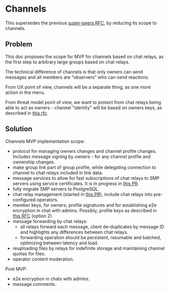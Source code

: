 # Channels

This supersedes the previous [super-peers RFC](./2025-02-13-super-peer-groups-mvp.md), by reducing its scope to channels.

## Problem

This doc proposes the scope for MVP for channels based on chat relays, as the first step to arbitrary large groups based on chat relays.

The technical difference of channels is that only owners can send messages and all members are "observers" who can send reactions.

From UX point of view, channels will be a separate thing, as one more action in the menu.

From threat model point of view, we want to protect from chat relays being able to act as owners - channel "identity" will be based on owners keys, as described in [this rfc](https://github.com/simplex-chat/simplexmq/blob/stable/rfcs/2025-04-04-short-links-for-groups.md).

## Solution

Channels MVP implementation scope:
- protocol for managing owners changes and channel profile changes. Includes message signing by owners - for any channel profile and ownership changes.
- make group link part of group profile, while delegating connection to channel to chat relays included in link data.
- message services to allow for fast subscriptions of chat relays to SMP servers using service certificates. It is in progress in [this PR](https://github.com/simplex-chat/simplexmq/pull/1565).
- fully migrate SMP servers to PostgreSQL.
- chat relay management (started in [this PR](https://github.com/simplex-chat/simplex-chat/pull/5653)), include chat relays into pre-configured operators.
- member keys, for owners, profile signatures and for establishing e2e encryption in chat with admins. Possibly, profile keys as described in [this RFC](./2025-04-14-signing-messages.md) (option 2).
- message forwarding by chat relays:
  - all relays forward each message, client de-duplicates by message ID and highlights any differences between chat relays.
  - forwarding operation should be persistent, resumable and batched, optimizing between latency and load.
- reuploading files by relays for indefinite storage and maintaining channel quotas for files.
- operator content moderation.

Post MVP:
- e2e encryption in chats with admins.
- message comments.
